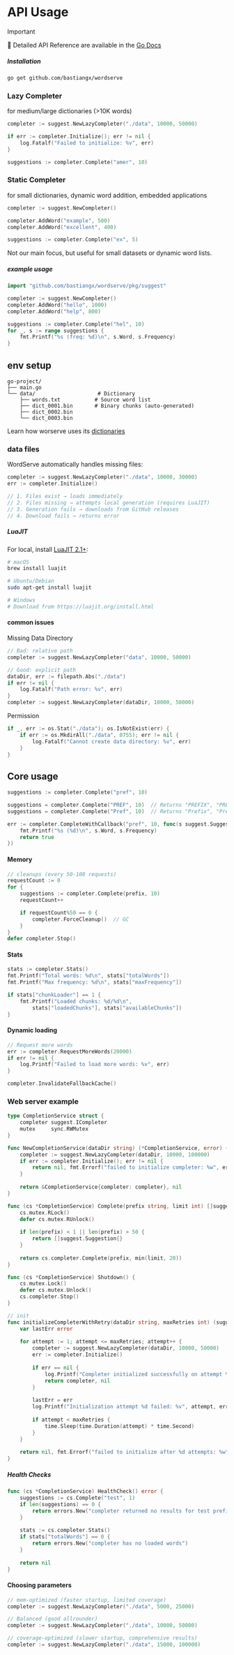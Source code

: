 # API Usage

> [!IMPORTANT]
>
> 📖 Detailed API Reference are available in the [Go Docs](https://pkg.go.dev/github.com/bastiangx/wordserve/pkg/suggest)

##### Installation

```bash
go get github.com/bastiangx/wordserve
```

### Lazy Completer

for medium/large dictionaries (>10K words)

```go
completer := suggest.NewLazyCompleter("./data", 10000, 50000)

if err := completer.Initialize(); err != nil {
    log.Fatalf("Failed to initialize: %v", err)
}

suggestions := completer.Complete("amer", 10)
```

### Static Completer

for small dictionaries, dynamic word addition, embedded applications

```go
completer := suggest.NewCompleter()

completer.AddWord("example", 500)
completer.AddWord("excellent", 400)

suggestions := completer.Complete("ex", 5)
```

Not our main focus, but useful for small datasets or dynamic word lists.

##### example usage

```go
import "github.com/bastiangx/wordserve/pkg/suggest"

completer := suggest.NewCompleter()
completer.AddWord("hello", 1000)
completer.AddWord("help", 800)

suggestions := completer.Complete("hel", 10)
for _, s := range suggestions {
    fmt.Printf("%s (freq: %d)\n", s.Word, s.Frequency)
}
```

## env setup

```
go-project/
├── main.go
└── data/                    # Dictionary
    ├── words.txt           # Source word list
    ├── dict_0001.bin       # Binary chunks (auto-generated)
    ├── dict_0002.bin
    └── dict_0003.bin
```

Learn how worserve uses its [dictionaries](./dictionary.md)

### data files

WordServe automatically handles missing files:

```go
completer := suggest.NewLazyCompleter("./data", 10000, 30000)
err := completer.Initialize()

// 1. Files exist → loads immediately
// 2. Files missing → attempts local generation (requires LuaJIT)
// 3. Generation fails → downloads from GitHub releases
// 4. Download fails → returns error
```

##### LuaJIT

For local, install [LuaJIT 2.1+](https://luajit.org/install.html):

```bash
# macOS
brew install luajit

# Ubuntu/Debian  
sudo apt-get install luajit

# Windows
# Download from https://luajit.org/install.html
```

#### common issues

Missing Data Directory

```go
// Bad: relative path
completer := suggest.NewLazyCompleter("data", 10000, 50000)

// Good: explicit path
dataDir, err := filepath.Abs("./data")
if err != nil {
    log.Fatalf("Path error: %v", err)
}
completer := suggest.NewLazyCompleter(dataDir, 10000, 50000)
```

Permission

```go
if _, err := os.Stat("./data"); os.IsNotExist(err) {
    if err := os.MkdirAll("./data", 0755); err != nil {
        log.Fatalf("Cannot create data directory: %v", err)
    }
}
```

## Core usage

```go
suggestions := completer.Complete("pref", 10)

suggestions = completer.Complete("PREF", 10)  // Returns "PREFIX", "PREFACE", etc.
suggestions = completer.Complete("Pref", 10)  // Returns "Prefix", "Preface", etc.

err := completer.CompleteWithCallback("pref", 10, func(s suggest.Suggestion) bool {
    fmt.Printf("%s (%d)\n", s.Word, s.Frequency)
    return true
})
```

#### Memory

```go
// cleanups (every 50-100 requests)
requestCount := 0
for {
    suggestions := completer.Complete(prefix, 10)
    requestCount++

    if requestCount%50 == 0 {
        completer.ForceCleanup()  // GC
    }
}
defer completer.Stop()
```

#### Stats

```go
stats := completer.Stats()
fmt.Printf("Total words: %d\n", stats["totalWords"])
fmt.Printf("Max frequency: %d\n", stats["maxFrequency"])

if stats["chunkLoader"] == 1 {
    fmt.Printf("Loaded chunks: %d/%d\n", 
        stats["loadedChunks"], stats["availableChunks"])
}
```

#### Dynamic loading

```go
// Request more words
err := completer.RequestMoreWords(20000)
if err != nil {
    log.Printf("Failed to load more words: %v", err)
}

completer.InvalidateFallbackCache()
```

### Web server example

```go
type CompletionService struct {
    completer suggest.ICompleter
    mutex     sync.RWMutex
}

func NewCompletionService(dataDir string) (*CompletionService, error) {
    completer := suggest.NewLazyCompleter(dataDir, 10000, 100000)
    if err := completer.Initialize(); err != nil {
        return nil, fmt.Errorf("failed to initialize completer: %w", err)
    }
    
    return &CompletionService{completer: completer}, nil
}

func (cs *CompletionService) Complete(prefix string, limit int) []suggest.Suggestion {
    cs.mutex.RLock()
    defer cs.mutex.RUnlock()
    
    if len(prefix) < 1 || len(prefix) > 50 {
        return []suggest.Suggestion{}
    }
    
    return cs.completer.Complete(prefix, min(limit, 20))
}

func (cs *CompletionService) Shutdown() {
    cs.mutex.Lock()
    defer cs.mutex.Unlock()
    cs.completer.Stop()
}

// init
func initializeCompleterWithRetry(dataDir string, maxRetries int) (suggest.ICompleter, error) {
    var lastErr error
    
    for attempt := 1; attempt <= maxRetries; attempt++ {
        completer := suggest.NewLazyCompleter(dataDir, 10000, 50000)
        err := completer.Initialize()
        
        if err == nil {
            log.Printf("Completer initialized successfully on attempt %d", attempt)
            return completer, nil
        }
        
        lastErr = err
        log.Printf("Initialization attempt %d failed: %v", attempt, err)
        
        if attempt < maxRetries {
            time.Sleep(time.Duration(attempt) * time.Second)
        }
    }
    
    return nil, fmt.Errorf("failed to initialize after %d attempts: %w", maxRetries, lastErr)
}
```

##### Health Checks

```go
func (cs *CompletionService) HealthCheck() error {
    suggestions := cs.Complete("test", 1)
    if len(suggestions) == 0 {
        return errors.New("completer returned no results for test prefix")
    }
    
    stats := cs.completer.Stats()
    if stats["totalWords"] == 0 {
        return errors.New("completer has no loaded words")
    }
    
    return nil
}
```

#### Choosing parameters

```go
// mem-optimized (faster startup, limited coverage)
completer := suggest.NewLazyCompleter("./data", 5000, 25000)

// Balanced (good allrounder)
completer := suggest.NewLazyCompleter("./data", 10000, 50000)

// coverage-optimized (slower startup, comprehensive results)
completer := suggest.NewLazyCompleter("./data", 15000, 100000)
```

